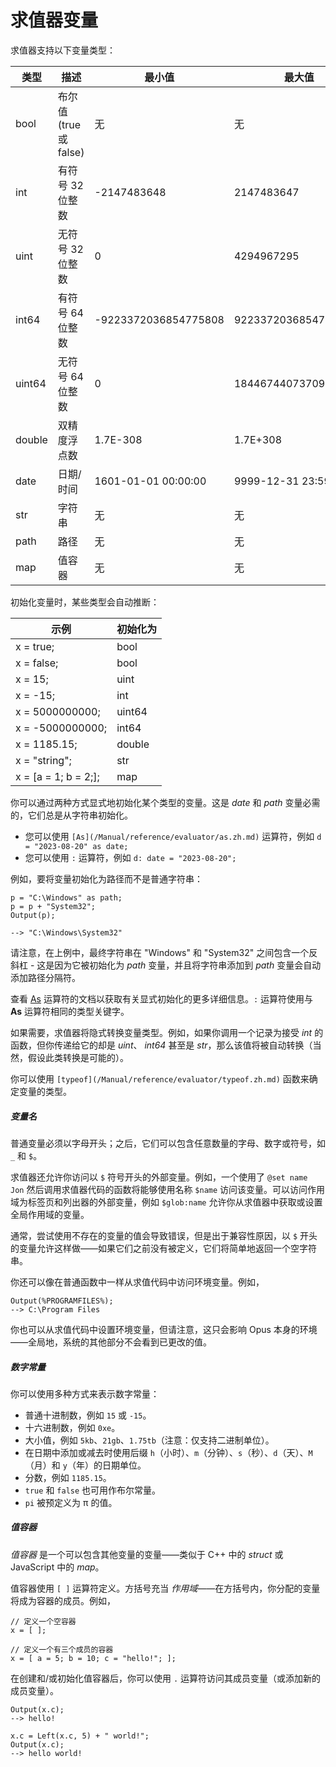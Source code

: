 # 求值器变量

求值器支持以下变量类型：

| 类型 | 描述 | 最小值 | 最大值 |
|---|---|---|---|
| bool | 布尔值 (true 或 false) | 无 | 无 |
| int | 有符号 32 位整数 | -2147483648 | 2147483647 |
| uint | 无符号 32 位整数 | 0 | 4294967295 |
| int64 | 有符号 64 位整数 | -9223372036854775808 | 9223372036854775807 |
| uint64 | 无符号 64 位整数 | 0 | 18446744073709551615 |
| double | 双精度浮点数 | 1.7E-308 | 1.7E+308 |
| date | 日期/时间 | 1601-01-01 00:00:00 | 9999-12-31 23:59:59 |
| str | 字符串 | 无 | 无 |
| path | 路径 | 无 | 无 |
| map | 值容器 | 无 | 无 |

初始化变量时，某些类型会自动推断：

| 示例 | 初始化为 |
|---|---|
| x = true; | bool |
| x = false; | bool |
| x = 15; | uint |
| x = -15; | int |
| x = 5000000000; | uint64 |
| x = -5000000000; | int64 |
| x = 1185.15; | double |
| x = "string"; | str |
| x = [a = 1; b = 2;]; | map |

你可以通过两种方式显式地初始化某个类型的变量。这是 *date* 和 *path* 变量必需的，它们总是从字符串初始化。

- 您可以使用 `[As](/Manual/reference/evaluator/as.zh.md)` 运算符，例如 `d = "2023-08-20" as date;`
- 您可以使用 `:` 运算符，例如 `d: date = "2023-08-20";`

例如，要将变量初始化为路径而不是普通字符串：

    p = "C:\Windows" as path;
    p = p + "System32";
    Output(p);

    --> "C:\Windows\System32"

请注意，在上例中，最终字符串在 "Windows" 和 "System32" 之间包含一个反斜杠 - 这是因为它被初始化为 *path* 变量，并且将字符串添加到 *path* 变量会自动添加路径分隔符。

查看 [As](/Manual/reference/evaluator/as.zh.md) 运算符的文档以获取有关显式初始化的更多详细信息。`:` 运算符使用与 **As** 运算符相同的类型关键字。

如果需要，求值器将隐式转换变量类型。例如，如果你调用一个记录为接受 *int* 的函数，但你传递给它的却是 *uint*、 *int64* 甚至是 *str*，那么该值将被自动转换（当然，假设此类转换是可能的）。

你可以使用 `[typeof](/Manual/reference/evaluator/typeof.zh.md)` 函数来确定变量的类型。

##### 变量名

普通变量必须以字母开头；之后，它们可以包含任意数量的字母、数字或符号，如 `_` 和 `$`。

求值器还允许你访问以 `$` 符号开头的外部变量。例如，一个使用了 `@set name Jon` 然后调用求值器代码的函数将能够使用名称 `$name` 访问该变量。可以访问作用域为标签页和列出器的外部变量，例如 `$glob:name` 允许你从求值器中获取或设置全局作用域的变量。

通常，尝试使用不存在的变量的值会导致错误，但是出于兼容性原因，以 `$` 开头的变量允许这样做——如果它们之前没有被定义，它们将简单地返回一个空字符串。

你还可以像在普通函数中一样从求值代码中访问环境变量。例如，

    Output(%PROGRAMFILES%);
    --> C:\Program Files

你也可以从求值代码中设置环境变量，但请注意，这只会影响 Opus 本身的环境——全局地，系统的其他部分不会看到已更改的值。

##### 数字常量

你可以使用多种方式来表示数字常量：

- 普通十进制数，例如 `15` 或 `-15`。
- 十六进制数，例如 `0xe`。
- 大小值，例如 `5kb`、`21gb`、`1.75tb`（注意：仅支持二进制单位）。
- 在日期中添加或减去时使用后缀 `h`（小时）、`m`（分钟）、`s`（秒）、`d`（天）、`M`（月）和 `y`（年）的日期单位。
- 分数，例如 `1185.15`。
- `true` 和 `false` 也可用作布尔常量。
- `pi` 被预定义为 π 的值。

##### 值容器

*值容器* 是一个可以包含其他变量的变量——类似于 C++ 中的 *struct* 或 JavaScript 中的 *map*。

值容器使用 `[ ]` 运算符定义。方括号充当 *作用域*——在方括号内，你分配的变量将成为容器的成员。例如，

    // 定义一个空容器
    x = [ ];

    // 定义一个有三个成员的容器
    x = [ a = 5; b = 10; c = "hello!"; ];

在创建和/或初始化值容器后，你可以使用 `.` 运算符访问其成员变量（或添加新的成员变量）。

    Output(x.c);
    --> hello!

    x.c = Left(x.c, 5) + " world!";
    Output(x.c);
    --> hello world!